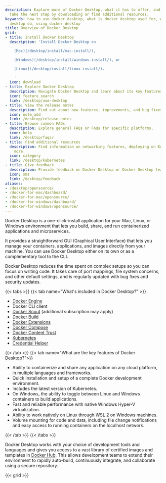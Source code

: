```yaml
---
description: Explore more of Docker Desktop, what it has to offer, and its key features.
  Take the next step by downloading or find additional resources.
keywords: how to use docker desktop, what is docker desktop used for, what does docker
  desktop do, using docker desktop
title: Overview of Docker Desktop
grid:
- title: Install Docker Desktop
  description: 'Install Docker Desktop on

    [Mac](/desktop/install/mac-install/),

    [Windows](/desktop/install/windows-install/), or

    [Linux](/desktop/install/linux-install/).

    '
  icon: download
- title: Explore Docker Desktop
  description: Navigate Docker Desktop and learn about its key features.
  icon: feature_search
  link: /desktop/use-desktop
- title: View the release notes
  description: Find out about new features, improvements, and bug fixes.
  icon: note_add
  link: /desktop/release-notes
- title: Browse common FAQs
  description: Explore general FAQs or FAQs for specific platforms.
  icon: help
  link: /desktop/faqs/
- title: Find additional resources
  description: Find information on networking features, deploying on Kubernetes, and
    more.
  icon: category
  link: /desktop/kubernetes
- title: Give feedback
  description: Provide feedback on Docker Desktop or Docker Desktop features.
  icon: sms
  link: /desktop/feedback
aliases:
- /desktop/opensource/
- /docker-for-mac/dashboard/
- /docker-for-mac/opensource/
- /docker-for-windows/dashboard/
- /docker-for-windows/opensource/
---
```


Docker Desktop is a one-click-install application for your Mac, Linux, or Windows environment
that lets you build, share, and run containerized applications and microservices. 

It provides a straightforward GUI (Graphical User Interface) that lets you manage your containers, applications, and images directly from your machine. You can use Docker Desktop either on its own or as a complementary tool to the CLI. 

Docker Desktop reduces the time spent on complex setups so you can focus on writing code. It takes care of port mappings, file system concerns, and other default settings, and is regularly updated with bug fixes and security updates.


{{< tabs >}}
{{< tab name="What's included in Docker Desktop?" >}}

- [Docker Engine](../engine/index.md)
- Docker CLI client
- [Docker Scout](../scout/_index.md) (additional subscription may apply)
- [Docker Build](../build/index.md)
- [Docker Extensions](extensions/index.md)
- [Docker Compose](../compose/index.md)
- [Docker Content Trust](../engine/security/trust/index.md)
- [Kubernetes](https://github.com/kubernetes/kubernetes/)
- [Credential Helper](https://github.com/docker/docker-credential-helpers/)

{{< /tab >}}
{{< tab name="What are the key features of Docker Desktop?">}}

* Ability to containerize and share any application on any cloud platform, in multiple languages and frameworks.
* Quick installation and setup of a complete Docker development environment.
* Includes the latest version of Kubernetes.
* On Windows, the ability to toggle between Linux and Windows containers to build applications.
* Fast and reliable performance with native Windows Hyper-V virtualization.
* Ability to work natively on Linux through WSL 2 on Windows machines.
* Volume mounting for code and data, including file change notifications and easy access to running containers on the localhost network.

{{< /tab >}}
{{< /tabs >}}

Docker Desktop works with your choice of development tools and languages and
gives you access to a vast library of certified images and templates in
[Docker Hub](https://hub.docker.com/). This allows development teams to extend
their environment to rapidly auto-build, continuously integrate, and collaborate
using a secure repository.

{{< grid >}}
